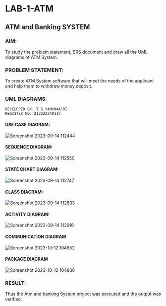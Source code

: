 # LAB-1-ATM
## ATM and Banking SYSTEM
### AIM: 
To study the problem statement, SRS document and draw all the UML diagrams of ATM
System.
### PROBLEM STATEMENT:
To create ATM System software that will meet the needs of the applicant and help them
to withdraw money,deposit.
### UML DIAGRAMS:
```
DEVELOPED BY: T S YAMUNAASRI
REGISTER NO: 212222240117
```
#### USE CASE DIAGRAM:
![Screenshot 2023-09-14 112444](https://github.com/Yamunaasri/LAB-1-ATM/assets/115707860/1e2b0120-384a-41ad-a3db-2ba458e40dc7)

#### SEQUENCE DIAGRAM:
![Screenshot 2023-09-14 112550](https://github.com/Yamunaasri/LAB-1-ATM/assets/115707860/e85ad06b-d80c-4c72-8488-cb7f3adf762c)

#### STATE CHART DIAGRAM:
![Screenshot 2023-09-14 112747](https://github.com/Yamunaasri/LAB-1-ATM/assets/115707860/d040ba50-6c11-468f-a2ff-5a12f0e9c966)

#### CLASS DIAGRAM:
![Screenshot 2023-09-14 112833](https://github.com/Yamunaasri/LAB-1-ATM/assets/115707860/fbabab5f-a71e-4aaa-b8f0-3d1996e627a9)

#### ACTIVITY DIAGRAM:
![Screenshot 2023-09-14 112916](https://github.com/Yamunaasri/LAB-1-ATM/assets/115707860/62ad702b-e668-4224-8ccd-598ecab0e419)

#### COMMUNICATION DIAGRAM
![Screenshot 2023-10-12 104852](https://github.com/Yamunaasri/LAB-1-ATM/assets/115707860/f0aba15b-20e7-4bec-b1ea-c9b1995ba12f)

#### PACKAGE DIAGRAM
![Screenshot 2023-10-12 104838](https://github.com/Yamunaasri/LAB-1-ATM/assets/115707860/de9fa7ce-f4bb-4b66-88d2-b68ee129f56e)

### RESULT: 
Thus the Atm and banking System project was executed and the output was verified.
